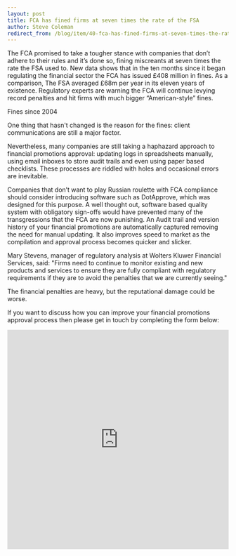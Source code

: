 ```yaml
---
layout: post
title: FCA has fined firms at seven times the rate of the FSA
author: Steve Coleman
redirect_from: /blog/item/40-fca-has-fined-firms-at-seven-times-the-rate-of-the-fsa/
---
```

The FCA promised to take a tougher stance with companies that don’t adhere to
their rules and it’s done so, fining miscreants at seven times the rate the FSA
used to. New data shows that in the ten months since it began regulating the
financial sector the FCA has issued £408 million in fines. As a comparison, The
FSA averaged £68m per year in its eleven years of existence. Regulatory experts
are warning the FCA will continue levying record penalties and hit firms with
much bigger “American-style” fines.
<!--more-->
Fines since 2004

One thing that hasn't changed is the reason for the fines: client
communications are still a major factor.

Nevertheless, many companies are still taking a haphazard approach to financial
promotions approval: updating logs in spreadsheets manually, using email
inboxes to store audit trails and even using paper based checklists. These
processes are riddled with holes and occasional errors are inevitable.

Companies that don’t want to play Russian roulette with FCA compliance should
consider introducing software such as DotApprove, which was designed for this
purpose. A well thought out, software based quality system with obligatory
sign-offs would have prevented many of the transgressions that the FCA are now
punishing. An Audit trail and version history of your financial promotions are
automatically captured removing the need for manual updating. It also improves
speed to market as the compilation and approval process becomes quicker and
slicker.

Mary Stevens, manager of regulatory analysis at Wolters Kluwer Financial
Services, said: "Firms need to continue to monitor existing and new products
and services to ensure they are fully compliant with regulatory requirements if
they are to avoid the penalties that we are currently seeing."

The financial penalties are heavy, but the reputational damage could be worse.

If you want to discuss how you can improve your financial promotions approval
process then please get in touch by completing the form below:

<iframe src="http://web.dotapprove.co.uk/perivancouk-ack2m/pages/rxfny0fqeeo3qzxkktvymq.html" allowtransparency="true" width="100%" height="500px" type="text/html" frameborder="0" style="border:0"></iframe>
